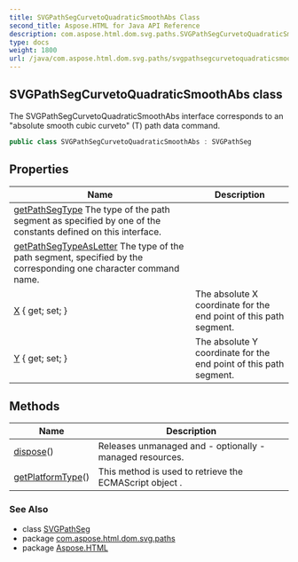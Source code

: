 ```yaml
---
title: SVGPathSegCurvetoQuadraticSmoothAbs Class
second_title: Aspose.HTML for Java API Reference
description: com.aspose.html.dom.svg.paths.SVGPathSegCurvetoQuadraticSmoothAbs class. The SVGPathSegCurvetoQuadraticSmoothAbs interface corresponds to an absolute smooth cubic curveto T path data command
type: docs
weight: 1800
url: /java/com.aspose.html.dom.svg.paths/svgpathsegcurvetoquadraticsmoothabs/
---
```

## SVGPathSegCurvetoQuadraticSmoothAbs class

The SVGPathSegCurvetoQuadraticSmoothAbs interface corresponds to an "absolute smooth cubic curveto" (T) path data command.

```java
public class SVGPathSegCurvetoQuadraticSmoothAbs : SVGPathSeg
```

## Properties

| Name | Description |
| --- | --- |
| [getPathSegType](../../com.aspose.html.dom.svg.paths/svgpathseg/pathsegtype/) The type of the path segment as specified by one of the constants defined on this interface. |
| [getPathSegTypeAsLetter](../../com.aspose.html.dom.svg.paths/svgpathseg/pathsegtypeasletter/) The type of the path segment, specified by the corresponding one character command name. |
| [X](../../com.aspose.html.dom.svg.paths/svgpathsegcurvetoquadraticsmoothabs/x/) { get; set; } | The absolute X coordinate for the end point of this path segment. |
| [Y](../../com.aspose.html.dom.svg.paths/svgpathsegcurvetoquadraticsmoothabs/y/) { get; set; } | The absolute Y coordinate for the end point of this path segment. |

## Methods

| Name | Description |
| --- | --- |
| [dispose](../../com.aspose.html.dom.svg.datatypes/svgvaluetype/dispose/)() | Releases unmanaged and - optionally - managed resources. |
| [getPlatformType](../../com.aspose.html.dom/domobject/getplatformtype/)() | This method is used to retrieve the ECMAScript object . |

### See Also

* class [SVGPathSeg](../svgpathseg/)
* package [com.aspose.html.dom.svg.paths](../../com.aspose.html.dom.svg.paths/)
* package [Aspose.HTML](../../)

